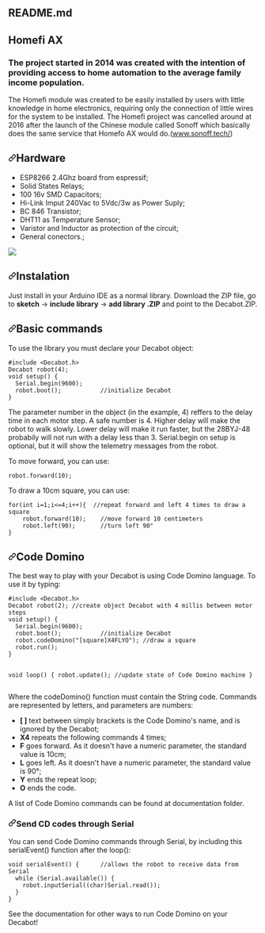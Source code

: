 <div id="readme" class="Box md js-code-block-container Box--responsive">
    <div class="Box-header d-flex flex-items-center flex-justify-between bg-white border-bottom-0">
      <h2 class="Box-title pr-3">
        README.md
      </h2>
    </div>
      <div class="Box-body px-5 pb-5">
        <article class="markdown-body entry-content container-lg" itemprop="text"><h1></svg></a>Homefi AX</h1>
<p><h3>The project started in 2014 was created with the intention of providing access to home automation to the average family income population.</h3>
<p>The Homefi module was created to be easily installed by users with little knowledge in home electronics, requiring only the connection of little wires for the system to be installed. The Homefi project was cancelled around at 2016 after the launch of the Chinese module called Sonoff which basically does the same service that Homefo AX would do.(<a href="https://sonoff.tech/" rel="nofollow">www.sonoff.tech/</a>) 
<h2><a id="user-content-hardware" class="anchor" aria-hidden="true" href="#hardware"><svg class="octicon octicon-link" viewBox="0 0 16 16" version="1.1" width="16" height="16" aria-hidden="true"><path fill-rule="evenodd" d="M7.775 3.275a.75.75 0 001.06 1.06l1.25-1.25a2 2 0 112.83 2.83l-2.5 2.5a2 2 0 01-2.83 0 .75.75 0 00-1.06 1.06 3.5 3.5 0 004.95 0l2.5-2.5a3.5 3.5 0 00-4.95-4.95l-1.25 1.25zm-4.69 9.64a2 2 0 010-2.83l2.5-2.5a2 2 0 012.83 0 .75.75 0 001.06-1.06 3.5 3.5 0 00-4.95 0l-2.5 2.5a3.5 3.5 0 004.95 4.95l1.25-1.25a.75.75 0 00-1.06-1.06l-1.25 1.25a2 2 0 01-2.83 0z"></path></svg></a>Hardware</h2>
<ul>
<li>ESP8266 2.4Ghz board from espressif;</li>
<li>Solid States Relays;</li>
<li>100 16v SMD Capacitors;</li>
<li>Hi-Link Imput 240Vac to 5Vdc/3w as Power Suply;</li>
<li>BC 846 Transistor;</li>
<li>DHT11 as Temperature Sensor;</li>
<li>Varistor and Inductor as protection of the circuit;</li>
<li>General conectors.;</li>
</ul>
<img src=“https://github.com/KrisKasprzak/ILI9341_t3_controls 59”>
<h2><a id="user-content-instalation" class="anchor" aria-hidden="true" href="#instalation"><svg class="octicon octicon-link" viewBox="0 0 16 16" version="1.1" width="16" height="16" aria-hidden="true"><path fill-rule="evenodd" d="M7.775 3.275a.75.75 0 001.06 1.06l1.25-1.25a2 2 0 112.83 2.83l-2.5 2.5a2 2 0 01-2.83 0 .75.75 0 00-1.06 1.06 3.5 3.5 0 004.95 0l2.5-2.5a3.5 3.5 0 00-4.95-4.95l-1.25 1.25zm-4.69 9.64a2 2 0 010-2.83l2.5-2.5a2 2 0 012.83 0 .75.75 0 001.06-1.06 3.5 3.5 0 00-4.95 0l-2.5 2.5a3.5 3.5 0 004.95 4.95l1.25-1.25a.75.75 0 00-1.06-1.06l-1.25 1.25a2 2 0 01-2.83 0z"></path></svg></a>Instalation</h2>
<p>Just install in your Arduino IDE as a normal library. Download the ZIP file, go to <strong>sketch</strong> -&gt; <strong>include library</strong> -&gt; <strong>add library .ZIP</strong> and point to the Decabot.ZIP.</p>
<h2><a id="user-content-basic-commands" class="anchor" aria-hidden="true" href="#basic-commands"><svg class="octicon octicon-link" viewBox="0 0 16 16" version="1.1" width="16" height="16" aria-hidden="true"><path fill-rule="evenodd" d="M7.775 3.275a.75.75 0 001.06 1.06l1.25-1.25a2 2 0 112.83 2.83l-2.5 2.5a2 2 0 01-2.83 0 .75.75 0 00-1.06 1.06 3.5 3.5 0 004.95 0l2.5-2.5a3.5 3.5 0 00-4.95-4.95l-1.25 1.25zm-4.69 9.64a2 2 0 010-2.83l2.5-2.5a2 2 0 012.83 0 .75.75 0 001.06-1.06 3.5 3.5 0 00-4.95 0l-2.5 2.5a3.5 3.5 0 004.95 4.95l1.25-1.25a.75.75 0 00-1.06-1.06l-1.25 1.25a2 2 0 01-2.83 0z"></path></svg></a>Basic commands</h2>
<p>To use the library you must declare your Decabot object:</p>
<pre><code>#include &lt;Decabot.h&gt;
Decabot robot(4);
void setup() {
  Serial.begin(9600);
  robot.boot();           //initialize Decabot
}
</code></pre>
<p>The parameter number in the object (in the example, 4) reffers to the delay time in each motor step. A safe number is 4. Higher delay will make the robot to walk slowly. Lower delay will make it run faster, but the 28BYJ-48 probabily will not run with a delay less than 3. Serial.begin on setup is optional, but it will show the telemetry messages from the robot.</p>
<p>To move forward, you can use:</p>
<pre><code>robot.forward(10);
</code></pre>
<p>To draw a 10cm square, you can use:</p>
<pre><code>for(int i=1;i&lt;=4;i++){  //repeat forward and left 4 times to draw a square
    robot.forward(10);    //move forward 10 centimeters
    robot.left(90);       //turn left 90°
}
</code></pre>
<h2><a id="user-content-code-domino" class="anchor" aria-hidden="true" href="#code-domino"><svg class="octicon octicon-link" viewBox="0 0 16 16" version="1.1" width="16" height="16" aria-hidden="true"><path fill-rule="evenodd" d="M7.775 3.275a.75.75 0 001.06 1.06l1.25-1.25a2 2 0 112.83 2.83l-2.5 2.5a2 2 0 01-2.83 0 .75.75 0 00-1.06 1.06 3.5 3.5 0 004.95 0l2.5-2.5a3.5 3.5 0 00-4.95-4.95l-1.25 1.25zm-4.69 9.64a2 2 0 010-2.83l2.5-2.5a2 2 0 012.83 0 .75.75 0 001.06-1.06 3.5 3.5 0 00-4.95 0l-2.5 2.5a3.5 3.5 0 004.95 4.95l1.25-1.25a.75.75 0 00-1.06-1.06l-1.25 1.25a2 2 0 01-2.83 0z"></path></svg></a>Code Domino</h2>
<p>The best way to play with your Decabot is using Code Domino language. To use it by typing:</p>
<pre><code>#include &lt;Decabot.h&gt;
Decabot robot(2); //create object Decabot with 4 millis between motor steps
void setup() {
  Serial.begin(9600);
  robot.boot();           //initialize Decabot
  robot.codeDomino("[square]X4FLYO"); //draw a square
  robot.run();
}

void loop() {
  robot.update();         //update state of Code Domino machine
}
</code></pre>
<p>Where the codeDomino() function must contain the String code. Commands are represented by letters, and parameters are numbers:</p>
<ul>
<li><strong>[ ]</strong> text between simply brackets is the Code Domino's name, and is ignored by the Decabot;</li>
<li><strong>X4</strong> repeats the following commands 4 times;</li>
<li><strong>F</strong> goes forward. As it doesn't have a numeric parameter, the standard value is 10cm;</li>
<li><strong>L</strong> goes left. As it doesn't have a numeric parameter, the standard value is 90°;</li>
<li><strong>Y</strong> ends the repeat loop;</li>
<li><strong>O</strong> ends the code.</li>
</ul>
<p>A list of Code Domino commands can be found at documentation folder.</p>
<h3><a id="user-content-send-cd-codes-through-serial" class="anchor" aria-hidden="true" href="#send-cd-codes-through-serial"><svg class="octicon octicon-link" viewBox="0 0 16 16" version="1.1" width="16" height="16" aria-hidden="true"><path fill-rule="evenodd" d="M7.775 3.275a.75.75 0 001.06 1.06l1.25-1.25a2 2 0 112.83 2.83l-2.5 2.5a2 2 0 01-2.83 0 .75.75 0 00-1.06 1.06 3.5 3.5 0 004.95 0l2.5-2.5a3.5 3.5 0 00-4.95-4.95l-1.25 1.25zm-4.69 9.64a2 2 0 010-2.83l2.5-2.5a2 2 0 012.83 0 .75.75 0 001.06-1.06 3.5 3.5 0 00-4.95 0l-2.5 2.5a3.5 3.5 0 004.95 4.95l1.25-1.25a.75.75 0 00-1.06-1.06l-1.25 1.25a2 2 0 01-2.83 0z"></path></svg></a>Send CD codes through Serial</h3>
<p>You can send Code Domino commands through Serial, by including this serialEvent() function after the loop():</p>
<pre><code>void serialEvent() {      //allows the robot to receive data from Serial
  while (Serial.available()) {
    robot.inputSerial((char)Serial.read());
  }
}
</code></pre>
<p>See the documentation for other ways to run Code Domino on your Decabot!</p>
</article>
      </div>
  </div>
